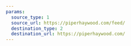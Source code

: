 ```yaml
---
params:
  source_type: 1
  source_url: https://piperhaywood.com/feed/
  destination_type: 2
  destination_url: https://piperhaywood.com/
---
```

